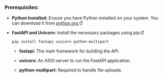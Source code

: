 ### **Prerequisites:**

- **Python Installed:** Ensure you have Python installed on your system. You can download it from [python.org](https://www.python.org/).
    
- **FastAPI and Uvicorn:** Install the necessary packages using pip:
    
    ```sh
    pip install fastapi uvicorn python-multipart
    ```
    
    - **fastapi:** The main framework for building the API.
        
    - **uvicorn:** An ASGI server to run the FastAPI application.
        
    - **python-multipart:** Required to handle file uploads.

